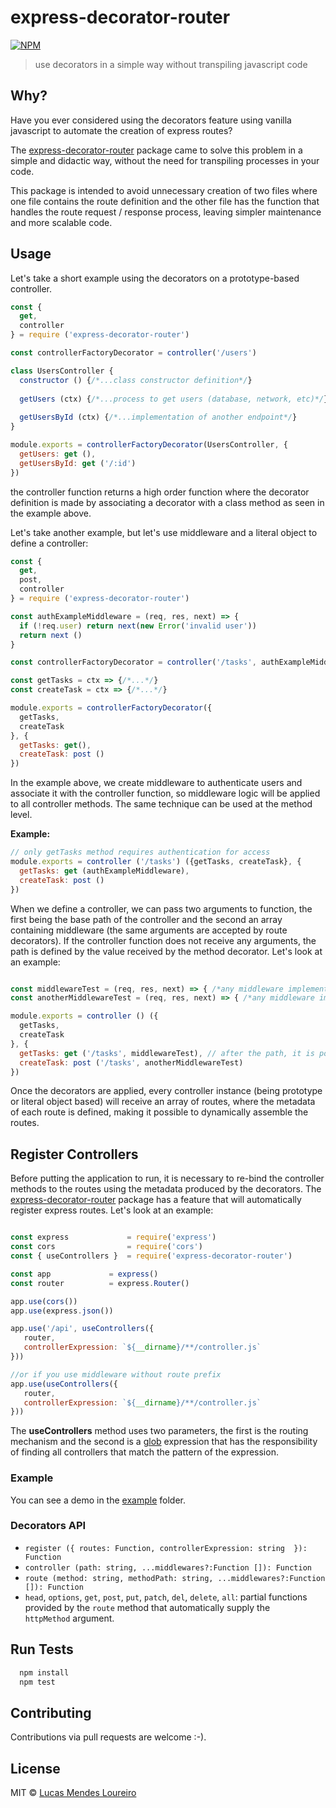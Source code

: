 # express-decorator-router

[![NPM](https://nodei.co/npm/express-decorator-router.png?compact=true)](https://www.npmjs.com/package/express-decorator-router)

> use decorators in a simple way without transpiling javascript code

## Why?

Have you ever considered using the decorators feature using vanilla javascript to automate the creation of express routes?

The [express-decorator-router](https://github.com/LucasMendesl/express-decorator-router) package came to solve this problem in a simple and didactic way, without the need for transpiling processes in your code.

This package is intended to avoid unnecessary creation of two files where one file contains the route definition and the other file has the function that handles the route request / response process, leaving simpler maintenance and more scalable code.

## Usage

Let's take a short example using the decorators on a prototype-based controller.

```js
const {
  get,
  controller
} = require ('express-decorator-router')

const controllerFactoryDecorator = controller('/users')

class UsersController {
  constructor () {/*...class constructor definition*/}
        
  getUsers (ctx) {/*...process to get users (database, network, etc)*/}
       
  getUsersById (ctx) {/*...implementation of another endpoint*/}
}

module.exports = controllerFactoryDecorator(UsersController, {
  getUsers: get (),
  getUsersById: get ('/:id')
})
```

the controller function returns a high order function where the decorator definition is made by associating a decorator with a class method as seen in the example above.

Let's take another example, but let's use middleware and a literal object to define a controller:

```js
const {
  get,
  post,
  controller
} = require ('express-decorator-router')

const authExampleMiddleware = (req, res, next) => {
  if (!req.user) return next(new Error('invalid user'))      
  return next ()
}

const controllerFactoryDecorator = controller('/tasks', authExampleMiddleware)

const getTasks = ctx => {/*...*/}
const createTask = ctx => {/*...*/}

module.exports = controllerFactoryDecorator({
  getTasks,
  createTask
}, {
  getTasks: get(),
  createTask: post ()
})
```

In the example above, we create middleware to authenticate users and associate it with the controller function, so middleware logic will be applied to all controller methods. The same technique can be used at the method level.

**Example:**

```js
// only getTasks method requires authentication for access
module.exports = controller ('/tasks') ({getTasks, createTask}, {
  getTasks: get (authExampleMiddleware),
  createTask: post ()
})
```
When we define a controller, we can pass two arguments to function, the first being the base path of the controller and the second an array containing middleware (the same arguments are accepted by route decorators). If the controller function does not receive any arguments, the path is defined by the value received by the method decorator. Let's look at an example:

```js

const middlewareTest = (req, res, next) => { /*any middleware implementation*/ }
const anotherMiddlewareTest = (req, res, next) => { /*any middleware implementation*/ }

module.exports = controller () ({
  getTasks,
  createTask
}, {
  getTasks: get ('/tasks', middlewareTest), // after the path, it is possible to pass an array of middleware
  createTask: post ('/tasks', anotherMiddlewareTest)
})
```
Once the decorators are applied, every controller instance (being prototype or literal object based) will receive an array of routes, where the metadata of each route is defined, making it possible to dynamically assemble the routes.

## Register Controllers

Before putting the application to run, it is necessary to re-bind the controller methods to the routes using the metadata produced by the decorators. The [express-decorator-router](https://github.com/LucasMendesl/express-decorator-router) package has a feature that will automatically register express routes. Let's look at an example:

```js

const express             = require('express')
const cors                = require('cors')
const { useControllers }  = require('express-decorator-router')

const app             = express()
const router          = express.Router()

app.use(cors())
app.use(express.json())

app.use('/api', useControllers({
   router,
   controllerExpression: `${__dirname}/**/controller.js`
}))

//or if you use middleware without route prefix
app.use(useControllers({
   router,
   controllerExpression: `${__dirname}/**/controller.js`
}))

```

The **useControllers** method uses two parameters, the first is the routing mechanism and the second is a [glob](https://github.com/isaacs/node-glob) expression that has the responsibility of finding all controllers that match the pattern of the expression.

### Example

You can see a demo in the [example](https://github.com/LucasMendesl/express-decorator-router/tree/master/example) folder.


### Decorators API

* `register ({ routes: Function, controllerExpression: string  }): Function`
* `controller (path: string, ...middlewares?:Function []): Function`
* `route (method: string, methodPath: string, ...middlewares?:Function []): Function`
* `head`, `options`, `get`, `post`, `put`, `patch`, `del`, `delete`, `all`: partial functions provided by the `route` method that automatically supply the `httpMethod` argument.


## Run Tests

```bash
  npm install
  npm test
```

## Contributing

Contributions via pull requests are welcome :-).

## License

MIT © [Lucas Mendes Loureiro](http://github.com/lucasmendesl)

